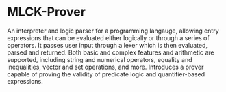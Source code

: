 # MLCK-Prover

An interpreter and logic parser for a programming langauge, allowing entry
expressions that can be evaluated either logically or through a series of operators.
It passes user input through a lexer which is then evaluated, parsed and returned.
Both basic and complex features and arithmetic are supported, including string
and numerical operators, equality and inequalities, vector and set operations,
and more. Introduces a prover capable of proving the validity of predicate logic
and quantifier-based expressions.
